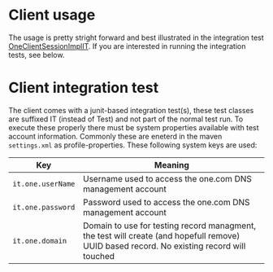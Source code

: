 # Client usage 

The usage is pretty stright forward and best illustrated in the integration test [OneClientSessionImplIT](https://github.com/richard-strate/str8tech-onedyndns/blob/master/client/src/test/java/com/str8tech/onedyndns/client/jdk/OneClientSessionImplIT.java). If you are interested in running the integration tests, see below.

# Client integration test

The client comes with a junit-based integration test(s), these test classes are suffixed IT (instead of Test) and not part of the normal test run. To execute these properly there must be system properties available with test account information. Commonly these are eneterd in the maven `settings.xml` as profile-properties. These following system keys are used:

Key|Meaning
-|-
`it.one.userName`|Username used to access the one.com DNS management account 
`it.one.password`|Password used to access the one.com DNS management account 
`it.one.domain`|Domain to use for testing record managment, the test will create (and hopefull remove) UUID based record. No existing record will touched
